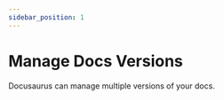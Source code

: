 ```yaml
---
sidebar_position: 1
---
```


# Manage Docs Versions

Docusaurus can manage multiple versions of your docs.